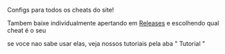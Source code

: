 Configs para todos os cheats do site!

Tambem baixe individualmente apertando em [Releases](https://github.com/termuxcay/Configs-cheats/releases) e escolhendo qual cheat é o seu

se voce nao sabe usar elas, veja nossos tutoriais pela aba " Tutorial "
